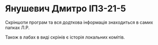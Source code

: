 # Янушевич Дмитро ІПЗ-21-5

Скріншоти програм та вся додткова інформація знаходиться в самих папках Л.Р.


Також в лабах в виді скрінів є історія локальних комітів.